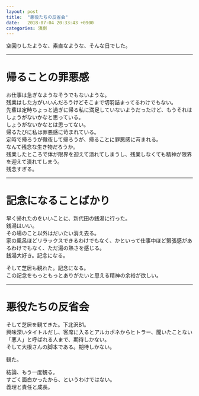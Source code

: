 ```yaml
---
layout: post
title:  "悪役たちの反省会"
date:   2018-07-04 20:33:43 +0900
categories: 演劇
---
```



空回りしたような、素直なような、そんな日でした。 　 

***
# 帰ることの罪悪感

お仕事は急ぎなようなそうでもないような。 　  
残業はした方がいいんだろうけどそこまで切羽詰まってるわけでもない。 　  
先輩は定時ちょっと過ぎに帰る私に満足していないようだったけど、もうそれはしょうがないかなと思っている。 　  
しょうがないかなとは思ってない。 　  
帰るたびに私は罪悪感に苛まれている。 　  
定時で帰ろうが徹夜して帰ろうが、帰ることに罪悪感に苛まれる。 　  
なんて残念な生き物だろうか。 　  
残業したところで体が限界を迎えて潰れてしまうし、残業しなくても精神が限界を迎えて潰れてしまう。 　  
残念すぎる。 　  

***
# 記念になることばかり

早く帰れたのをいいことに、新代田の銭湯に行った。 　  
銭湯はいい。 　  
その場のこと以外はだいたい消え去る。 　  
家の風呂ほどリラックスできるわけでもなく、かといって仕事中ほど緊張感があるわけでもなく、ただ湯の熱さを感じる。 　  
銭湯大好き。記念になる。 　  

そして芝居も観れた。記念になる。 　  
この記念をもっともっとありがたいと思える精神の余裕が欲しい。 　  

***
# 悪役たちの反省会
そして芝居を観てきた。下北沢B1。  
興味深いタイトルだし、客席に入るとアルカポネからヒトラー、聞いたことない「悪人」と呼ばれる人まで、期待しかない。     
そして大根さんの脚本である。期待しかない。 　  
  
観た。 　 　

結論、もう一度観る。 　    
すごく面白かったから、というわけではない。 　 　　　　 　    
義理と責任と成長。 　 　　　　 　 
